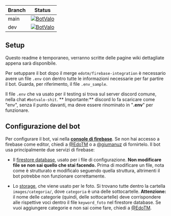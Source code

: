 | Branch | Status |
|-------|-------|
| main | [![BotValo](https://github.com/giumanuz/Bot_valo/actions/workflows/python-app.yml/badge.svg?branch=main)](https://github.com/giumanuz/Bot_valo/actions/workflows/python-app.yml) |
| dev | [![BotValo](https://github.com/giumanuz/Bot_valo/actions/workflows/python-app.yml/badge.svg?branch=dev)](https://github.com/giumanuz/Bot_valo/actions/workflows/python-app.yml) |

## Setup

Questo readme è temporaneo, verranno scritte delle pagine wiki dettagliate appena sarà disponibile.

Per setuppare il bot dopo il merge `edotm/firebase-integration` è necessario avere un file `.env` con dentro tutte le
informazioni necessarie per far partire il bot. Guarda, per riferimento, il file `.env_sample`.

Il file `.env` che va usato per il testing si trova sul server discord comune, nella chat `#botvalo-shit`. **
Importante:** discord lo fa scaricare come "env", senza il punto davanti, ma deve essere rinominato in "**.env**" per
funzionare.

## Configurazione del bot

Per configurare il bot, vai nella [**console di
firebase**](https://console.firebase.google.com/u/0/project/botvalodatabase). Se non hai accesso a firebase come editor,
chiedi a [@EdoTM](https://github.com/EdoTM) o a [@giumanuz](https://github.com/giumanuz) di fornirtelo. Il bot usa
principalmente due servizi di firebase:

+ Il [firestore database](https://console.firebase.google.com/u/0/project/botvalodatabase/firestore/), usato per i file
  di configurazione. **Non modificare file se non sai quello che stai facendo.** Prima di modificare un file, nota come
  è strutturato e modificalo seguendo quella struttura, altrimenti il bot potrebbe non funzionare correttamente.


+ Lo [storage](https://console.firebase.google.com/u/0/project/botvalodatabase/storage), che viene usato per le foto. Si
  trovano tutte dentro la cartella `images/categoria/`, dove `categoria` è una delle sottocartelle. **Attenzione:** il
  nome delle categorie
  (quindi, delle sottocartelle) deve corrispondere alle rispettive voci dentro il file
  `keyword_foto` nel firestore database. Se vuoi aggiungere categorie e non sai come fare, chiedi
  a [@EdoTM](https://github.com/EdoTM).



